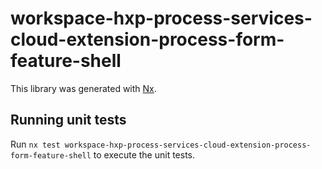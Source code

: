 # workspace-hxp-process-services-cloud-extension-process-form-feature-shell

This library was generated with [Nx](https://nx.dev).

## Running unit tests

Run `nx test workspace-hxp-process-services-cloud-extension-process-form-feature-shell` to execute the unit tests.
